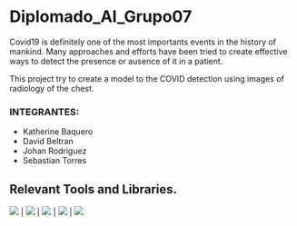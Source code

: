 # Diplomado_AI_Grupo07

Covid19 is definitely one of the most importants events in the history of mankind. Many approaches and efforts have been tried to create effective ways to detect the presence or ausence of it in a patient.

This project try to create a model to the COVID detection using images of radiology of the chest. 

### INTEGRANTES: 
- Katherine Baquero
- David Beltran
- Johan Rodriguez
- Sebastian Torres

## Relevant Tools and Libraries.
<img src="https://img.shields.io/badge/-Python-brightgreen"> |  <img src="https://img.shields.io/badge/-OpenCV-brightgreen"> | <img src="https://img.shields.io/badge/-Tensorflow-orange"> |  <img src="https://img.shields.io/badge/-Github-informational"> | <img src="https://img.shields.io/badge/-Sklearn-critical"> 

